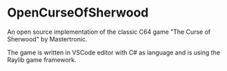 # OpenCurseOfSherwood

An open source implementation of the classic C64 game "The Curse of Sherwood" by Mastertronic.

The game is written in VSCode editor with C# as language and is using the Raylib game framework.
